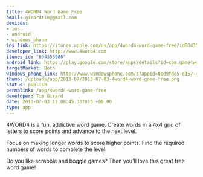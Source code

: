 ```yaml
--- 
title: 4WORD4 Word Game Free
email: girardtim@gmail.com
devices: 
- ios
- android
- windows_phone
ios_link: https://itunes.apple.com/us/app/4word4-word-game-free/id604358980?mt=8
developer_link: http://www.4word4.com
itunes_id: "604358980"
android_link: https://play.google.com/store/apps/details?id=com.game4word4free
targetMarket: Both
windows_phone_link: http://www.windowsphone.com/s?appid=8cd9fdd5-d157-4fec-a653-4d4d0bac86a0
thumb: /uploads/app/2013-07/2013-07-03-4word4-word-game-free.png
status: publish
permalink: /app/4word4-word-game-free
developer: Tim Girard
date: 2013-07-03 12:08:45.337815 +00:00
type: app
---
```


4WORD4 is a fun, addictive word game. Create words in a 4x4 grid of letters to score points and advance to the next level.

Focus on making longer words to score higher points. Find the required numbers of words to complete the level.

Do you like scrabble and boggle games? Then you'll love this great free word game!

